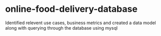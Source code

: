 # online-food-delivery-database
Identified relevent use cases, business metrics and created a data model along with querying through the database using mysql
